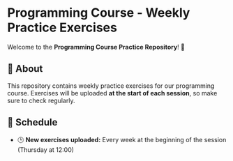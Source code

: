 # Programming Course - Weekly Practice Exercises

Welcome to the **Programming Course Practice Repository**! 🚀

## 📌 About

This repository contains weekly practice exercises for our programming course. Exercises will be uploaded **at the start of each session**, so make sure to check regularly.

## 📅 Schedule

- 🕒 **New exercises uploaded:** Every week at the beginning of the session (Thursday at 12:00)
